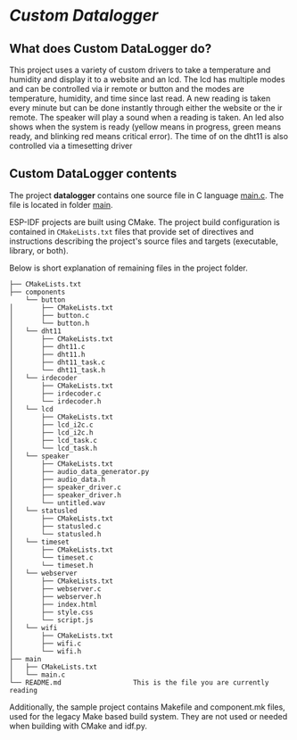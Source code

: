 # _Custom Datalogger_

## What does Custom DataLogger do?
This project uses a variety of custom drivers to take a temperature and humidity and display it to a website and an lcd.
The lcd has multiple modes and can be controlled via ir remote or button and the modes are temperature, humidity, and time since last read.
A new reading is taken every minute but can be done instantly through either the website or the ir remote. The speaker will play a sound when a reading is taken. 
An led also shows when the system is ready (yellow means in progress, green means ready, and blinking red means critical error).
The time of on the dht11 is also controlled via a timesetting driver

## Custom DataLogger contents

The project **datalogger** contains one source file in C language [main.c](main/main.c). The file is located in folder [main](main).

ESP-IDF projects are built using CMake. The project build configuration is contained in `CMakeLists.txt`
files that provide set of directives and instructions describing the project's source files and targets
(executable, library, or both). 

Below is short explanation of remaining files in the project folder.

```
├── CMakeLists.txt
├── components
    └── button
│       ├── CMakeLists.txt
│       ├── button.c
│       └── button.h
│   └── dht11
│       ├── CMakeLists.txt
│       ├── dht11.c
│       ├── dht11.h
│       ├── dht11_task.c
│       └── dht11_task.h
│   └── irdecoder
│       ├── CMakeLists.txt
│       ├── irdecoder.c
│       └── irdecoder.h
│   └── lcd
│       ├── CMakeLists.txt
│       ├── lcd_i2c.c
│       ├── lcd_i2c.h
│       ├── lcd_task.c
│       └── lcd_task.h
│   └── speaker
│       ├── CMakeLists.txt
│       ├── audio_data_generator.py
│       ├── audio_data.h
│       ├── speaker_driver.c
│       ├── speaker_driver.h
│       └── untitled.wav
│   └── statusled
│       ├── CMakeLists.txt
│       ├── statusled.c
│       └── statusled.h
│   └── timeset
│       ├── CMakeLists.txt
│       └── timeset.c
│       └── timeset.h
│   └── webserver
│       ├── CMakeLists.txt
│       ├── webserver.c
│       ├── webserver.h
│       ├── index.html
│       ├── style.css
│       └── script.js
│   └── wifi
│       ├── CMakeLists.txt
│       ├── wifi.c
│       └── wifi.h
├── main
│   ├── CMakeLists.txt
│   └── main.c
└── README.md                  This is the file you are currently reading
```
Additionally, the sample project contains Makefile and component.mk files, used for the legacy Make based build system. 
They are not used or needed when building with CMake and idf.py.
